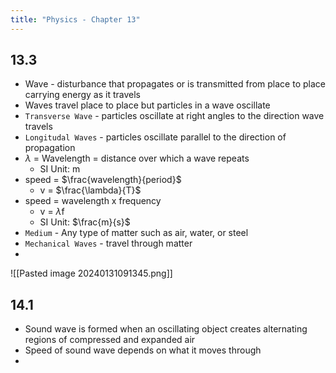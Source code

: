 ```yaml
---
title: "Physics - Chapter 13"
---
```


## 13.3

- Wave - disturbance that propagates or is transmitted from place to place carrying energy as it travels
- Waves travel place to place but particles in a wave oscillate 
- `Transverse Wave` - particles oscillate at right angles to the direction wave travels
- `Longitudal Waves` - particles oscillate parallel to the direction of propagation
- $\lambda$ = Wavelength = distance over which a wave repeats
	-  SI Unit: m
- speed = $\frac{wavelength}{period}$
	- v = $\frac{\lambda}{T}$
- speed = wavelength x frequency
	- v = $\lambda$f
	- SI Unit: $\frac{m}{s}$
- `Medium` - Any type of matter such as air, water, or steel
- `Mechanical Waves` - travel through matter
- 

![[Pasted image 20240131091345.png]]

## 14.1

- Sound wave is formed when an oscillating object creates alternating regions of compressed and expanded air
- Speed of sound wave depends on what it moves through
- 